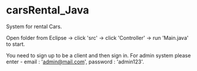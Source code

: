 # carsRental_Java
System for rental Cars.

Open folder from Eclipse -> click 'src' -> click 'Controller' -> run 'Main.java' to start.

You need to sign up to be a client and then sign in.
For admin system please enter - email : 'admin@mail.com', password : 'admin123'.
